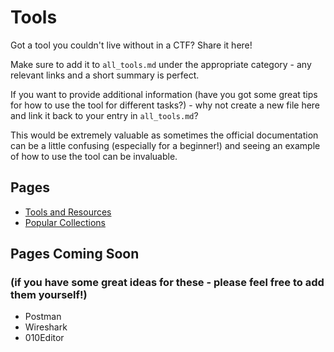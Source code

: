# Tools

Got a tool you couldn't live without in a CTF? Share it here!

Make sure to add it to `all_tools.md` under the appropriate category - any relevant links and a short summary is perfect.

If you want to provide additional information (have you got some great tips for how to use the tool for different tasks?) - why not create a new file here and link it back to your entry in `all_tools.md`?

This would be extremely valuable as sometimes the official documentation can be a little confusing (especially for a beginner!) and seeing an example of how to use the tool can be invaluable.

## Pages
- [Tools and Resources](https://github.com/qwerty-the-fish/cyber-team-toolkit/blob/main/tools/all.md)
- [Popular Collections](https://github.com/qwerty-the-fish/cyber-team-toolkit/blob/main/tools/collections.md)

## Pages Coming Soon
### (if you have some great ideas for these - please feel free to add them yourself!)
- Postman
- Wireshark
- 010Editor
